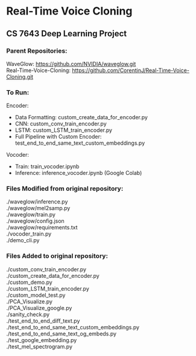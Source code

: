 # Real-Time Voice Cloning 
## CS 7643 Deep Learning Project

### Parent Repositories:
WaveGlow: https://github.com/NVIDIA/waveglow.git<br/>
Real-Time-Voice-Cloning: https://github.com/CorentinJ/Real-Time-Voice-Cloning.git<br/>

### To Run:
Encoder: 
- Data Formatting: custom_create_data_for_encoder.py
- CNN: custom_conv_train_encoder.py
- LSTM: custom_LSTM_train_encoder.py
- Full Pipeline with Custom Encoder: test_end_to_end_same_text_custom_embeddings.py

Vocoder:
- Train: train_vocoder.ipynb 
- Inference: inference_vocoder.ipynb (Google Colab)

### Files Modified from original repository:

./waveglow/inference.py<br/>
./waveglow/mel2samp.py<br/>
./waveglow/train.py<br/>
./waveglow/config.json<br/>
./waveglow/requirements.txt<br/>
./vocoder_train.py<br/>
./demo_cli.py<br/>

### Files Added to original repository:
./custom_conv_train_encoder.py<br/>
./custom_create_data_for_encoder.py<br/>
./custom_demo.py<br/>
./custom_LSTM_train_encoder.py<br/>
./custom_model_test.py<br/>
./PCA_Visualize.py<br/>
./PCA_Visualize_google.py<br/>
./sanity_check.py<br/>
./test_end_to_end_diff_text.py<br/>
./test_end_to_end_same_text_custom_embeddings.py<br/>
./test_end_to_end_same_text_og_embeds.py<br/>
./test_google_embedding.py<br/>
./test_mel_spectrogram.py


